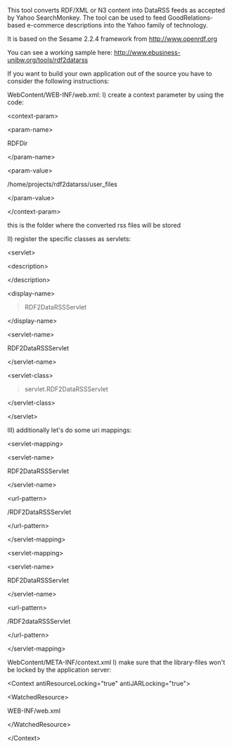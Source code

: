This tool converts RDF/XML or N3 content into DataRSS feeds as accepted by Yahoo SearchMonkey. The tool can be used to feed GoodRelations-based e-commerce descriptions into the Yahoo family of technology.

It is based on the Sesame 2.2.4 framework from http://www.openrdf.org

You can see a working sample here: http://www.ebusiness-unibw.org/tools/rdf2datarss

If you want to build your own application out of the source you have to consider the following instructions:

WebContent/WEB-INF/web.xml:
I) create a context parameter by using the code:


&lt;context-param&gt;


> 

&lt;param-name&gt;

RDFDir

&lt;/param-name&gt;


> 

&lt;param-value&gt;

/home/projects/rdf2datarss/user\_files

&lt;/param-value&gt;


> 

&lt;/context-param&gt;



this is the folder where the converted rss files will be stored

II) register the specific classes as servlets:


&lt;servlet&gt;


> 

&lt;description&gt;


> 

&lt;/description&gt;


> 

&lt;display-name&gt;


> RDF2DataRSSServlet

&lt;/display-name&gt;


> 

&lt;servlet-name&gt;

RDF2DataRSSServlet

&lt;/servlet-name&gt;


> 

&lt;servlet-class&gt;


> servlet.RDF2DataRSSServlet

&lt;/servlet-class&gt;


> 

&lt;/servlet&gt;



III) additionally let's do some uri mappings:


&lt;servlet-mapping&gt;


> 

&lt;servlet-name&gt;

RDF2DataRSSServlet

&lt;/servlet-name&gt;


> 

&lt;url-pattern&gt;

/RDF2DataRSSServlet

&lt;/url-pattern&gt;


> 

&lt;/servlet-mapping&gt;


> 

&lt;servlet-mapping&gt;


> > 

&lt;servlet-name&gt;

RDF2DataRSSServlet

&lt;/servlet-name&gt;


> > 

&lt;url-pattern&gt;

/RDF2dataRSSServlet

&lt;/url-pattern&gt;



> 

&lt;/servlet-mapping&gt;



WebContent/META-INF/context.xml
I) make sure that the library-files won't be locked by the application server:


&lt;Context antiResourceLocking="true" antiJARLocking="true"&gt;



> <!-- Default set of monitored resources -->
> 

&lt;WatchedResource&gt;

WEB-INF/web.xml

&lt;/WatchedResource&gt;


> <!-- Uncomment this to disable session persistence across Tomcat restarts -->
> <!--
> -->



&lt;/Context&gt;

